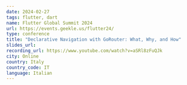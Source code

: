 ```yaml
---
date: 2024-02-27
tags: flutter, dart
name: Flutter Global Summit 2024
url: https://events.geekle.us/flutter24/
type: conference
title: "Declarative Navigation with GoRouter: What, Why, and How"
slides_url:
recording_url: https://www.youtube.com/watch?v=aSRl8zFuQJk
city: Online
country: Italy
country_code: IT
language: Italian
---
```

